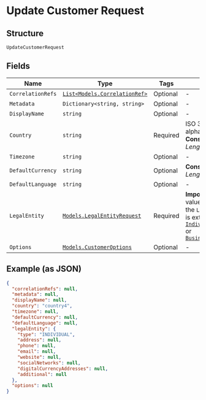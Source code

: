 
# Update Customer Request

## Structure

`UpdateCustomerRequest`

## Fields

| Name | Type | Tags | Description |
|  --- | --- | --- | --- |
| `CorrelationRefs` | [`List<Models.CorrelationRef>`](../../doc/models/correlation-ref.md) | Optional | - |
| `Metadata` | `Dictionary<string, string>` | Optional | - |
| `DisplayName` | `string` | Optional | - |
| `Country` | `string` | Required | ISO 3166-1 alpha-2 or alpha-3 country code.<br>**Constraints**: *Minimum Length*: `2`, *Maximum Length*: `3` |
| `Timezone` | `string` | Optional | - |
| `DefaultCurrency` | `string` | Optional | **Constraints**: *Minimum Length*: `3`, *Maximum Length*: `3` |
| `DefaultLanguage` | `string` | Optional | - |
| `LegalEntity` | [`Models.LegalEntityRequest`](../../doc/models/legal-entity-request.md) | Required | **Important !** Depending on the value of the `type` parameter, the `LegalEntityRequest` model is extended with either [`IndividualLegalEntityRequest`](../../doc/models/individual-legal-entity-request.md) or [`BusinessLegalEntityRequest`](../../doc/models/business-legal-entity-request.md) |
| `Options` | [`Models.CustomerOptions`](../../doc/models/customer-options.md) | Optional | - |

## Example (as JSON)

```json
{
  "correlationRefs": null,
  "metadata": null,
  "displayName": null,
  "country": "country4",
  "timezone": null,
  "defaultCurrency": null,
  "defaultLanguage": null,
  "legalEntity": {
    "type": "INDIVIDUAL",
    "address": null,
    "phone": null,
    "email": null,
    "website": null,
    "socialNetworks": null,
    "digitalCurrencyAddresses": null,
    "additional": null
  },
  "options": null
}
```

